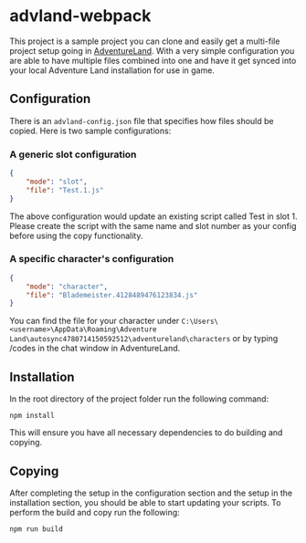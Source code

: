 # advland-webpack

This project is a sample project you can clone and easily get a multi-file project setup going 
in [AdventureLand](https://adventure.land). With a very simple configuration you are able to 
have multiple files combined into one and have it get synced into your local Adventure Land 
installation for use in game.

## Configuration

There is an `advland-config.json` file that specifies how files should be copied. Here is two sample configurations:

### A generic slot configuration

```json
{
    "mode": "slot",
    "file": "Test.1.js"
}
```

The above configuration would update an existing script called Test in slot 1. Please create
the script with the same name and slot number as your config before using the copy functionality.

### A specific character's configuration

```json
{
    "mode": "character",
    "file": "Blademeister.4128489476123834.js"
}
```

You can find the file for your character under 
`C:\Users\<username>\AppData\Roaming\Adventure Land\autosync4780714150592512\adventureland\characters` 
or by typing /codes in the chat window in AdventureLand.

## Installation

In the root directory of the project folder run the following command:

```
npm install
```

This will ensure you have all necessary dependencies to do building and copying.

## Copying

After completing the setup in the configuration section and the setup in the installation section, 
you should be able to start updating your scripts. To perform the build and copy run the following:

```
npm run build
```
